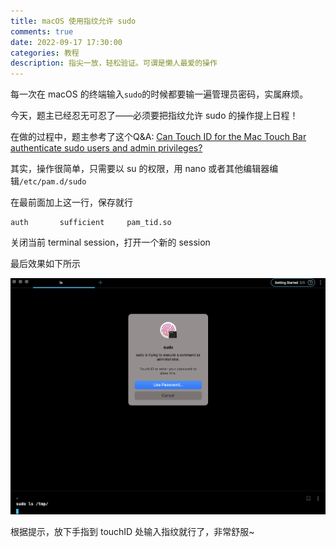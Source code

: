```yaml
---
title: macOS 使用指纹允许 sudo
comments: true
date: 2022-09-17 17:30:00
categories: 教程
description: 指尖一放，轻松验证。可谓是懒人最爱的操作
---
```


每一次在 macOS 的终端输入`sudo`的时候都要输一遍管理员密码，实属麻烦。

今天，题主已经忍无可忍了——必须要把指纹允许 sudo 的操作提上日程！

在做的过程中，题主参考了这个Q&A: [Can Touch ID for the Mac Touch Bar authenticate sudo users and admin privileges?](https://apple.stackexchange.com/questions/259093/can-touch-id-for-the-mac-touch-bar-authenticate-sudo-users-and-admin-privileges)

其实，操作很简单，只需要以 su 的权限，用 nano 或者其他编辑器编辑`/etc/pam.d/sudo`

在最前面加上这一行，保存就行

```
auth       sufficient     pam_tid.so
```

关闭当前 terminal session，打开一个新的 session

最后效果如下所示

![sudo prompt](./sudo-fingerprint-prompt.png)

根据提示，放下手指到 touchID 处输入指纹就行了，非常舒服~

